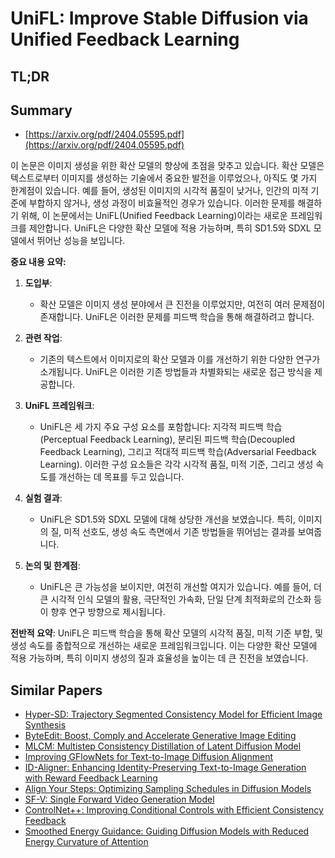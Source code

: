 # UniFL: Improve Stable Diffusion via Unified Feedback Learning
## TL;DR
## Summary
- [https://arxiv.org/pdf/2404.05595.pdf](https://arxiv.org/pdf/2404.05595.pdf)

이 논문은 이미지 생성을 위한 확산 모델의 향상에 초점을 맞추고 있습니다. 확산 모델은 텍스트로부터 이미지를 생성하는 기술에서 중요한 발전을 이루었으나, 아직도 몇 가지 한계점이 있습니다. 예를 들어, 생성된 이미지의 시각적 품질이 낮거나, 인간의 미적 기준에 부합하지 않거나, 생성 과정이 비효율적인 경우가 있습니다. 이러한 문제를 해결하기 위해, 이 논문에서는 UniFL(Unified Feedback Learning)이라는 새로운 프레임워크를 제안합니다. UniFL은 다양한 확산 모델에 적용 가능하며, 특히 SD1.5와 SDXL 모델에서 뛰어난 성능을 보입니다.

**중요 내용 요약:**

1. **도입부**:
   - 확산 모델은 이미지 생성 분야에서 큰 진전을 이루었지만, 여전히 여러 문제점이 존재합니다. UniFL은 이러한 문제를 피드백 학습을 통해 해결하려고 합니다.
   
2. **관련 작업**:
   - 기존의 텍스트에서 이미지로의 확산 모델과 이를 개선하기 위한 다양한 연구가 소개됩니다. UniFL은 이러한 기존 방법들과 차별화되는 새로운 접근 방식을 제공합니다.
   
3. **UniFL 프레임워크**:
   - UniFL은 세 가지 주요 구성 요소를 포함합니다: 지각적 피드백 학습(Perceptual Feedback Learning), 분리된 피드백 학습(Decoupled Feedback Learning), 그리고 적대적 피드백 학습(Adversarial Feedback Learning). 이러한 구성 요소들은 각각 시각적 품질, 미적 기준, 그리고 생성 속도를 개선하는 데 목표를 두고 있습니다.

4. **실험 결과**:
   - UniFL은 SD1.5와 SDXL 모델에 대해 상당한 개선을 보였습니다. 특히, 이미지의 질, 미적 선호도, 생성 속도 측면에서 기존 방법들을 뛰어넘는 결과를 보여줍니다.
   
5. **논의 및 한계점**:
   - UniFL은 큰 가능성을 보이지만, 여전히 개선할 여지가 있습니다. 예를 들어, 더 큰 시각적 인식 모델의 활용, 극단적인 가속화, 단일 단계 최적화로의 간소화 등이 향후 연구 방향으로 제시됩니다.
   
**전반적 요약**:
UniFL은 피드백 학습을 통해 확산 모델의 시각적 품질, 미적 기준 부합, 및 생성 속도를 종합적으로 개선하는 새로운 프레임워크입니다. 이는 다양한 확산 모델에 적용 가능하며, 특히 이미지 생성의 질과 효율성을 높이는 데 큰 진전을 보였습니다.

## Similar Papers
- [Hyper-SD: Trajectory Segmented Consistency Model for Efficient Image Synthesis](2404.13686.md)
- [ByteEdit: Boost, Comply and Accelerate Generative Image Editing](2404.04860.md)
- [MLCM: Multistep Consistency Distillation of Latent Diffusion Model](2406.05768.md)
- [Improving GFlowNets for Text-to-Image Diffusion Alignment](2406.00633.md)
- [ID-Aligner: Enhancing Identity-Preserving Text-to-Image Generation with Reward Feedback Learning](2404.15449.md)
- [Align Your Steps: Optimizing Sampling Schedules in Diffusion Models](2404.14507.md)
- [SF-V: Single Forward Video Generation Model](2406.04324.md)
- [ControlNet++: Improving Conditional Controls with Efficient Consistency Feedback](2404.07987.md)
- [Smoothed Energy Guidance: Guiding Diffusion Models with Reduced Energy Curvature of Attention](2408.00760.md)
